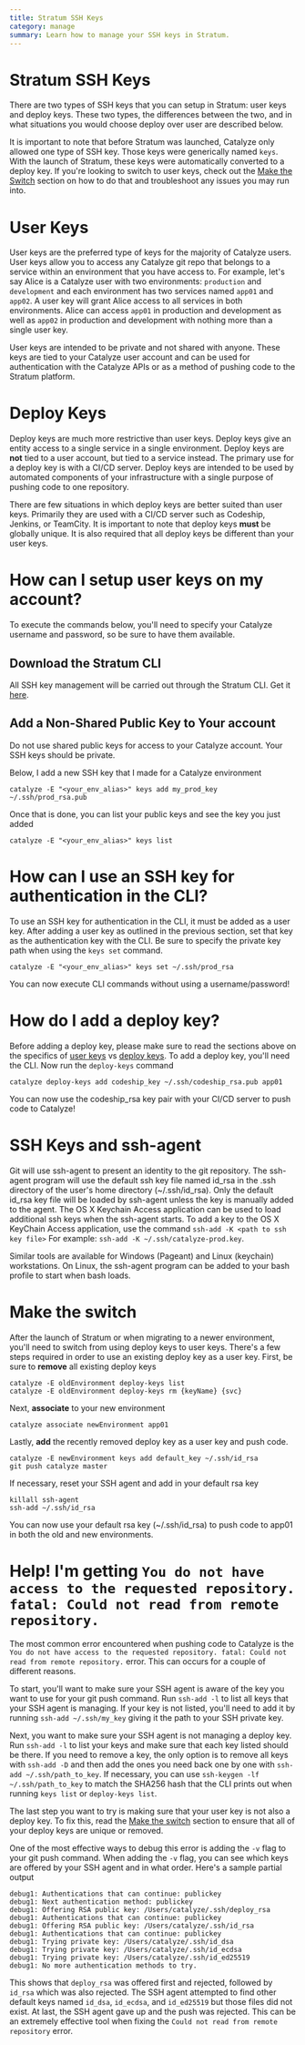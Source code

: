 ```yaml
---
title: Stratum SSH Keys
category: manage
summary: Learn how to manage your SSH keys in Stratum.
---
```


# Stratum SSH Keys

There are two types of SSH keys that you can setup in Stratum: user keys and deploy keys. These two types, the differences between the two, and in what situations you would choose deploy over user are described below.

It is important to note that before Stratum was launched, Catalyze only allowed one type of SSH key. Those keys were generically named `keys`. With the launch of Stratum, these keys were automatically converted to a deploy key. If you're looking to switch to user keys, check out the [Make the Switch](#make-the-switch) section on how to do that and troubleshoot any issues you may run into.

# User Keys

User keys are the preferred type of keys for the majority of Catalyze users. User keys allow you to access any Catalyze git repo that belongs to a service within an environment that you have access to. For example, let's say Alice is a Catalyze user with two environments: `production` and `development` and each environment has two services named `app01` and `app02`. A user key will grant Alice access to all services in both environments. Alice can access `app01` in production and development as well as `app02` in production and development with nothing more than a single user key.

User keys are intended to be private and not shared with anyone. These keys are tied to your Catalyze user account and can be used for authentication with the Catalyze APIs or as a method of pushing code to the Stratum platform.

# Deploy Keys

Deploy keys are much more restrictive than user keys. Deploy keys give an entity access to a single service in a single environment. Deploy keys are **not** tied to a user account, but tied to a service instead. The primary use for a deploy key is with a CI/CD server. Deploy keys are intended to be used by automated components of your infrastructure with a single purpose of pushing code to one repository.

There are few situations in which deploy keys are better suited than user keys. Primarily they are used with a CI/CD server such as Codeship, Jenkins, or TeamCity. It is important to note that deploy keys **must** be globally unique. It is also required that all deploy keys be different than your user keys.

# How can I setup user keys on my account?

To execute the commands below, you'll need to specify your Catalyze username and password, so be sure to have them available.

## Download the Stratum CLI

All SSH key management will be carried out through the Stratum CLI. Get it [here](https://github.com/catalyzeio/cli).

## Add a Non-Shared Public Key to Your account

Do not use shared public keys for access to your Catalyze account. Your SSH keys should be private.

Below, I add a new SSH key that I made for a Catalyze environment

```
catalyze -E "<your_env_alias>" keys add my_prod_key ~/.ssh/prod_rsa.pub
```

Once that is done, you can list your public keys and see the key you just added

```
catalyze -E "<your_env_alias>" keys list
```

# How can I use an SSH key for authentication in the CLI?

To use an SSH key for authentication in the CLI, it must be added as a user key. After adding a user key as outlined in the previous section, set that key as the authentication key with the CLI. Be sure to specify the private key path when using the `keys set` command.

```
catalyze -E "<your_env_alias>" keys set ~/.ssh/prod_rsa
```

You can now execute CLI commands without using a username/password!

# How do I add a deploy key?

Before adding a deploy key, please make sure to read the sections above on the specifics of [user keys](#user-keys) vs [deploy keys](#deploy-keys). To add a deploy key, you'll need the CLI. Now run the `deploy-keys` command

```
catalyze deploy-keys add codeship_key ~/.ssh/codeship_rsa.pub app01
```

You can now use the codeship_rsa key pair with your CI/CD server to push code to Catalyze!

# SSH Keys and ssh-agent

Git will use ssh-agent to present an identity to the git repository. The ssh-agent program will use the default ssh key file named id_rsa in the .ssh directory of the user's home directory (~/.ssh/id_rsa). Only the default id_rsa key file will be loaded by ssh-agent unless the key is manually added to the agent. The OS X Keychain Access application can be used to load additional ssh keys when the ssh-agent starts. To add a key to the OS X KeyChain Access application, use the command `ssh-add -K <path to ssh key file>` For example: `ssh-add -K ~/.ssh/catalyze-prod.key`.

Similar tools are available for Windows (Pageant) and Linux (keychain) workstations. On Linux, the ssh-agent program can be added to your bash profile to start when bash loads.

# Make the switch

After the launch of Stratum or when migrating to a newer environment, you'll need to switch from using deploy keys to user keys. There's a few steps required in order to use an existing deploy key as a user key. First, be sure to **remove** all existing deploy keys

```
catalyze -E oldEnvironment deploy-keys list
catalyze -E oldEnvironment deploy-keys rm {keyName} {svc}
```

Next, **associate** to your new environment

```
catalyze associate newEnvironment app01
```

Lastly, **add** the recently removed deploy key as a user key and push code.

```
catalyze -E newEnvironment keys add default_key ~/.ssh/id_rsa
git push catalyze master
```

If necessary, reset your SSH agent and add in your default rsa key

```
killall ssh-agent
ssh-add ~/.ssh/id_rsa
```

You can now use your default rsa key (~/.ssh/id_rsa) to push code to app01 in both the old and new environments.

# Help! I'm getting `You do not have access to the requested repository. fatal: Could not read from remote repository.`

The most common error encountered when pushing code to Catalyze is the `You do not have access to the requested repository. fatal: Could not read from remote repository.` error. This can occurs for a couple of different reasons.

To start, you'll want to make sure your SSH agent is aware of the key you want to use for your git push command. Run `ssh-add -l` to list all keys that your SSH agent is managing. If your key is not listed, you'll need to add it by running `ssh-add ~/.ssh/my_key` giving it the path to your SSH private key.

Next, you want to make sure your SSH agent is not managing a deploy key. Run `ssh-add -l` to list your keys and make sure that each key listed should be there. If you need to remove a key, the only option is to remove all keys with `ssh-add -D` and then add the ones you need back one by one with `ssh-add ~/.ssh/path_to_key`. If necessary, you can use `ssh-keygen -lf ~/.ssh/path_to_key` to match the SHA256 hash that the CLI prints out when running `keys list` or `deploy-keys list`.

The last step you want to try is making sure that your user key is not also a deploy key. To fix this, read the [Make the switch](#make-the-switch) section to ensure that all of your deploy keys are unique or removed.

One of the most effective ways to debug this error is adding the `-v` flag to your git push command. When adding the `-v` flag, you can see which keys are offered by your SSH agent and in what order. Here's a sample partial output

```
debug1: Authentications that can continue: publickey
debug1: Next authentication method: publickey
debug1: Offering RSA public key: /Users/catalyze/.ssh/deploy_rsa
debug1: Authentications that can continue: publickey
debug1: Offering RSA public key: /Users/catalyze/.ssh/id_rsa
debug1: Authentications that can continue: publickey
debug1: Trying private key: /Users/catalyze/.ssh/id_dsa
debug1: Trying private key: /Users/catalyze/.ssh/id_ecdsa
debug1: Trying private key: /Users/catalyze/.ssh/id_ed25519
debug1: No more authentication methods to try.
```

This shows that `deploy_rsa` was offered first and rejected, followed by `id_rsa` which was also rejected. The SSH agent attempted to find other default keys named `id_dsa`, `id_ecdsa`, and `id_ed25519` but those files did not exist. At last, the SSH agent gave up and the push was rejected. This can be an extremely effective tool when fixing the `Could not read from remote repository` error.

